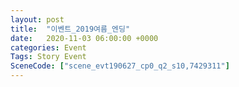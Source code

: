 ```yaml
---
layout: post
title:  "이벤트_2019여름_엔딩"
date:   2020-11-03 06:00:00 +0000
categories: Event
Tags: Story Event
SceneCode: ["scene_evt190627_cp0_q2_s10,7429311"]
---
```

